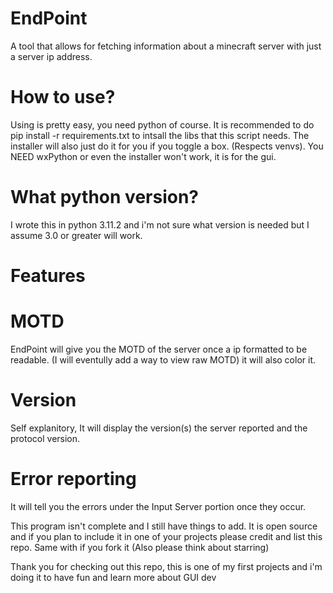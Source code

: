 # EndPoint
A tool that allows for fetching information about a minecraft server with just a server ip address.

# How to use?
Using is pretty easy, you need python of course. It is recommended to do pip install -r requirements.txt
to intsall the libs that this script needs. The installer will also just do it for you if you toggle
a box. (Respects venvs). You NEED wxPython or even the installer won't work, it is for the gui.

# What python version?
I wrote this in python 3.11.2 and i'm not sure what version is needed but 
I assume 3.0 or greater will work.

# Features

# MOTD
EndPoint will give you the MOTD of the server once a ip formatted to be readable. (I will eventully add a way to view raw MOTD)
it will also color it.

# Version
Self explanitory, It will display the version(s) the server reported and the protocol version.

# Error reporting
It will tell you the errors under the Input Server portion once they occur.

This program isn't complete and I still have things to add. It is open source and if you plan to include it in
one of your projects please credit and list this repo. Same with if you fork it (Also please think about starring)

Thank you for checking out this repo, this is one of my first projects and i'm doing it to have fun and learn
more about GUI dev
